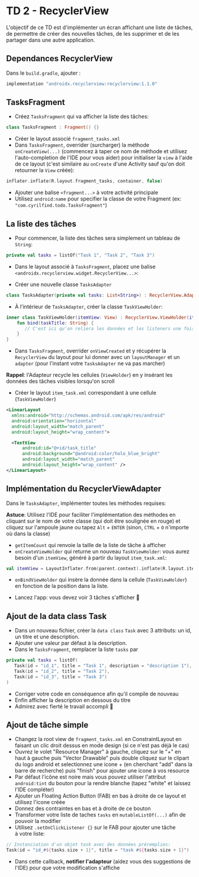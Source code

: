 # TD 2 - RecyclerView

L'objectif de ce TD est d'implémenter un écran affichant une liste de tâches, de permettre de créer des nouvelles tâches, de les supprimer et de les partager dans une autre application.

## Dependances RecyclerView
Dans le `build.gradle`, ajouter :

```groovy
implementation "androidx.recyclerview:recyclerview:1.1.0"
```

## TasksFragment
- Créez `TasksFragment` qui va afficher la liste des tâches:

```kotlin
class TasksFragment : Fragment() {}
```
- Créer le layout associé `fragment_tasks.xml`
- Dans `TasksFragment`, overrider (surcharger) la méthode `onCreateView(...)` (commencez à taper ce nom de méthode et utilisez l'auto-completion de l'IDE pour vous aider) pour initialiser la `view` à l'aide de ce layout (c'est similaire au `onCreate` d'une Activity sauf qu'on doit retourner la `View` créée):

```kotlin
inflater.inflate(R.layout.fragment_tasks, container, false)
```
- Ajouter une balise `<fragment...>` à votre activité principale
- Utilisez `android:name` pour specifier la classe de votre Fragment (ex: `"com.cyrilfind.todo.TasksFragment"`)

## La liste des tâches

- Pour commencer, la liste des tâches sera simplement un tableau de `String`:

```kotlin
private val tasks = listOf("Task 1", "Task 2", "Task 3")
```

- Dans le layout associé à `TasksFragment`, placez une balise `<androidx.recyclerview.widget.RecyclerView...>`:

- Créer une nouvelle classe `TasksAdapter`

```kotlin
class TasksAdapter(private val tasks: List<String>) : RecyclerView.Adapter<TaskViewHolder>() {}
```

- À l'intérieur de `TasksAdapter`, créer la classe `TaskViewHolder`:

```kotlin
inner class TaskViewHolder(itemView: View) : RecyclerView.ViewHolder(itemView) {
	fun bind(taskTitle: String) {
	   // C'est ici qu'on reliera les données et les listeners une fois l'adapteur implémenté
	}
}
```

- Dans `TasksFragment`, overrider `onViewCreated` et y récupérer la `RecyclerView` du layout pour lui donner avec un `layoutManager` et un `adapter` (pour l'instant votre `TasksAdapter` ne va pas marcher)

**Rappel**: l'Adapteur recycle les cellules (`ViewHolder`) en y insérant les données des tâches visibles lorsqu'on scroll


- Créer le layout `item_task.xml` correspondant à une cellule (`TaskViewHolder`)

```xml
<LinearLayout 
  xmlns:android="http://schemas.android.com/apk/res/android"
  android:orientation="horizontal" 
  android:layout_width="match_parent"
  android:layout_height="wrap_content">

  <TextView
      android:id="@+id/task_title"
      android:background="@android:color/holo_blue_bright"
      android:layout_width="match_parent"
      android:layout_height="wrap_content" />
</LinearLayout>
```

## Implémentation du RecyclerViewAdapter

Dans le `TasksAdapter`, implémenter toutes les méthodes requises:

**Astuce**: Utilisez l'IDE pour faciliter l'implémentation des méthodes en cliquant sur le nom de votre classe (qui doit être soulignée en rouge) et cliquez sur l'ampoule jaune ou tapez `Alt` + `ENTER` (sinon, `CTRL` + `O` n'importe où dans la classe)

- `getItemCount` qui renvoie la taille de la liste de tâche à afficher
- `onCreateViewHolder` qui returne un nouveau `TaskViewHolder`: vous aurez besoin d'un `itemView`, généré à partir du layout `item_task.xml`: 

```kotlin
val itemView = LayoutInflater.from(parent.context).inflate(R.layout.item_task, parent, false)
```

- `onBindViewHolder` qui insère la donnée dans la cellule (`TaskViewHolder`) en fonction de la position dans la liste.

- Lancez l'app: vous devez voir 3 tâches s'afficher 👏

## Ajout de la data class Task

- Dans un nouveau fichier, créer la `data class` `Task` avec 3 attributs: un id, un titre et une description. 
- Ajouter une valeur par défaut à la description.
- Dans le `TasksFragment`, remplacer la liste `tasks` par

 ```kotlin       
private val tasks = listOf(
	Task(id = "id_1", title = "Task 1", description = "description 1"), 
	Task(id = "id_2", title = "Task 2"), 
	Task(id = "id_3", title = "Task 3")
)
```

- Corriger votre code en conséquence afin qu'il compile de nouveau
- Enfin afficher la description en dessous du titre
- Admirez avec fierté le travail accompli 🤩


## Ajout de tâche simple

- Changez la root view de `fragment_tasks.xml` en ConstraintLayout en faisant un clic droit dessus en mode design (si ce n'est pas déjà le cas)
- Ouvrez le volet "Resource Manager" à gauche, cliquez sur le "+" en haut à gauche puis "Vector Drawable" puis double cliquez sur le clipart du logo android et selectionnez une icone + (en cherchant "add" dans la barre de recherche) puis "finish" pour ajouter une icone à vos resource
- Par défaut l'icône est noire mais vous pouvez utiliser l'attribut `android:tint` du bouton pour la rendre blanche (tapez "white" et laissez l'IDE compléter)
- Ajouter un Floating Action Button (FAB) en bas à droite de ce layout et utilisez l'icone créée 
- Donnez des contraintes en bas et à droite de ce bouton
- Transformer votre liste de taches `tasks` en `mutableListOf(...)` afin de pouvoir la modifier 
- Utilisez `.setOnClickListener {}` sur le FAB pour ajouter une tâche à votre liste:

```kotlin
// Instanciation d'un objet task avec des données préremplies:
Task(id = "id_#${tasks.size + 1}", title = "task #${tasks.size + 1}")
```

- Dans cette callback, **notifier l'adapteur** (aidez vous des suggestions de l'IDE) pour que votre modification s'affiche
